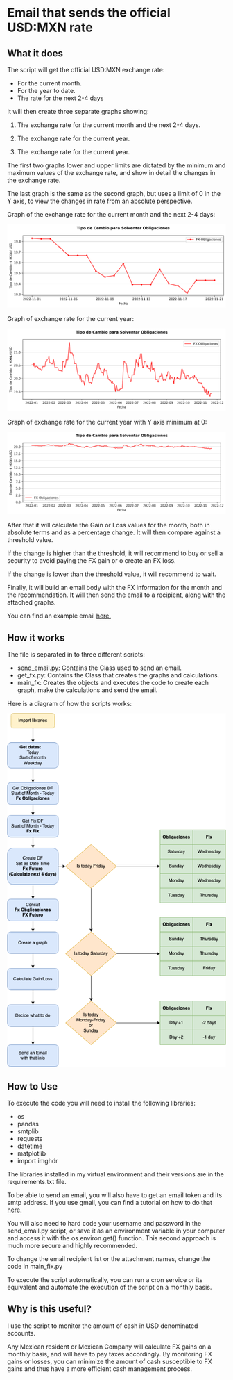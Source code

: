 # Email that sends the official USD:MXN rate

## What it does

The script will get the official USD:MXN exchange rate:

- For the current month.
- For the year to date.
- The rate for the next 2-4 days

It will then create three separate graphs showing:

1. The exchange rate for the current month and the next 2-4 days.

2. The exchange rate for the current year.

3. The exchange rate for the current year.

The first two graphs lower and upper limits are dictated by the minimum and maximum values of the exchange rate, and show in detail the changes in the exchange rate.

The last graph is the same as the second graph, but uses a limit of 0 in the Y axis, to view the changes in rate from an absolute perspective.

Graph of the exchange rate for the current month and the next 2-4 days:

![Current Month Exchange Rate](/TipoDeCambioMes.png)

Graph of exchange rate for the current year:

![Current Year Exchange Rate](/TipoDeCambioYtd.png)

Graph of exchange rate for the current year with Y axis minimum at 0:

![Current Year Exchange Rate Y axis in 0](/TipoDeCambioYtdAbs.png)

After that it will calculate the Gain or Loss values for the month, both in absolute terms and as a percentage change. It will then compare against a threshold value.

If the change is higher than the threshold, it will recommend to buy or sell a security to avoid paying the FX gain or o create an FX loss.

If the change is lower than the threshold value, it will recommend to wait.

Finally, it will build an email body with the FX information for the month and the recommendation. It will then send the email to a recipient, along with the attached graphs.

You can find an example email [here.](/example_email.pdf)

## How it works

The file is separated in to three different scripts:

- send_email.py: Contains the Class used to send an email.
- get_fx.py: Contains the Class that creates the graphs and calculations.
- main_fx: Creates the objects and executes the code to create each graph, make the calculations and send the email.

Here is a diagram of how the scripts works:

![Script Diagram](/FX_Email_Diagram.png)

## How to Use

To execute the code you will need to install the following libraries:

- os
- pandas
- smtplib
- requests
- datetime
- matplotlib
- import imghdr

The libraries installed in my virtual environment and their versions are in the requirements.txt file.

To be able to send an email, you will also have to get an email token and its smtp address. If you use gmail, you can find a tutorial on how to do that [here.](https://realpython.com/python-send-email/)

You will also need to hard code your username and password in the send_email.py script, or save it as an environment variable in your computer and access it with the os.environ.get() function. This second approach is much more secure and highly recommended.

To change the email recipient list or the attachment names, change the code in main_fix.py

To execute the script automatically, you can run a cron service or its equivalent and automate the execution of the script on a monthly basis.

## Why is this useful?

I use the script to monitor the amount of cash in USD denominated accounts.

Any Mexican resident or Mexican Company will calculate FX gains on a monthly basis, and will have to pay taxes accordingly. By monitoring FX gains or losses, you can minimize the amount of cash susceptible to FX gains and thus have a more efficient cash management process.

